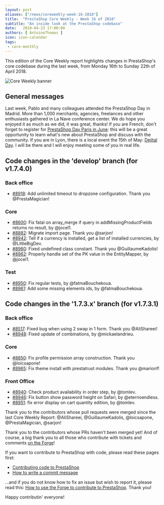 ```yaml
---
layout: post
aliases: ["/news/coreweekly-week-16-2018"]
title:  "PrestaShop Core Weekly - Week 16 of 2018"
subtitle: "An inside look at the PrestaShop codebase"
date:   2018-04-23 17:00:00
authors: [ AntoineThomas ]
icon: icon-calendar
tags:
 - core-monthly
---
```


This edition of the Core Weekly report highlights changes in PrestaShop's core codebase during the last week, from Monday 16th to Sunday 22th of April 2018.

![Core Weekly banner](/assets/images/2017/04/core_weekly_banner.jpg)


## General messages

Last week, Pablo and many colleagues attended the PrestaShop Day in Madrid. More than 1,000 merchants, agencies, freelances and other enthusiasts gathered in La Nave conference center. We do hope you enjoyed it as much as we did, it was great, thanks! If you are French, don't forget to register for [PrestaShop Day Paris in June](https://prestashopday.com/fr/): this will be a great opportunity to learn what's new about PrestaShop and discuss with the community. If you are in Lyon, there is a local event the 15th of May: [Dejital Day](https://dejital.itis-commerce.com/). I will be there and I will enjoy meeting some of you in real life.


## Code changes in the 'develop' branch (for v1.7.4.0)

### Back office

* [#8918](https://github.com/PrestaShop/PrestaShop/pull/8918): Add unlimited timeout to dropzone configuration. Thank you @PrestaMagician!


### Core

* [#8600](https://github.com/PrestaShop/PrestaShop/pull/8600): Fix fatal on array_merge if query in addMissingProductFields returns no result, by @jocel1.
* [#8882](https://github.com/PrestaShop/PrestaShop/pull/8882): Migrate import page. Thank you @sarjon!
* [#8942](https://github.com/PrestaShop/PrestaShop/pull/8942): Tell if a currency is installed, get a list of installed currencies, by @LittleBigDev.
* [#8960](https://github.com/PrestaShop/PrestaShop/pull/8960): Fixed undefined class constant. Thank you @GuillaumeKadolis!
* [#8962](https://github.com/PrestaShop/PrestaShop/pull/8962): Properly handle set of the PK value in the EntityMapper, by @jocel1.


### Test

* [#8950](https://github.com/PrestaShop/PrestaShop/pull/8950): Fix regular tests, by @fatmaBouchekoua.
* [#8961](https://github.com/PrestaShop/PrestaShop/pull/8961): Add some missing elements ids, by @fatmaBouchekoua.


## Code changes in the '1.7.3.x' branch (for v1.7.3.1)

### Back office

* [#8517](https://github.com/PrestaShop/PrestaShop/pull/8517): Fixed bug when using 2 swap in 1 form. Thank you @AliShareei!
* [#8948](https://github.com/PrestaShop/PrestaShop/pull/8948): Fixed update of combinations, by @mickaelandrieu.


### Core

* [#8850](https://github.com/PrestaShop/PrestaShop/pull/8850): Fix profile permission array construction. Thank you @loicsapone!
* [#8965](https://github.com/PrestaShop/PrestaShop/pull/8965): Fix theme install with prestatrust modules. Thank you @marionf!


### Front Office

* [#8940](https://github.com/PrestaShop/PrestaShop/pull/8940): Check product availability in order step, by @tomlev.
* [#8946](https://github.com/PrestaShop/PrestaShop/pull/8946): Fix button show password height on Safari, by @eternoendless.
* [#8951](https://github.com/PrestaShop/PrestaShop/pull/8951): fix error display on cart quantity edition, by @tomlev.


Thank you to the contributors whose pull requests were merged since the last Core Weekly Report: @AliShareei, @GuillaumeKadolis, @loicsapone, @PrestaMagician, @sarjon!

Thank you to the contributors whose PRs haven't been merged yet! And of course, a big thank you to all those who contribute with tickets and comments [on the Forge](http://forge.prestashop.com/)!

If you want to contribute to PrestaShop with code, please read these pages first:

 * [Contributing code to PrestaShop](http://doc.prestashop.com/display/PS16/Contributing+code+to+PrestaShop)
 * [How to write a commit message](http://doc.prestashop.com/display/PS16/How+to+write+a+commit+message)

...and if you do not know how to fix an issue but wish to report it, please read this: [How to use the Forge to contribute to PrestaShop](http://doc.prestashop.com/display/PS16/How+to+use+the+Forge+to+contribute+to+PrestaShop). Thank you!

Happy contributin' everyone!
